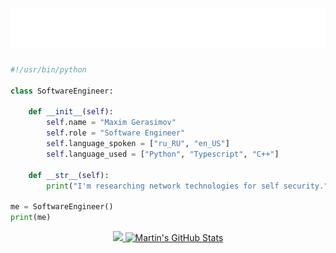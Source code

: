 <h1 align="center">
  <img src="https://raw.githubusercontent.com/infanasotku/infanasotku/master/name_logo.svg" alt="Maxim Gerasimov" />
</h1>

```python
#!/usr/bin/python

class SoftwareEngineer:

    def __init__(self):
        self.name = "Maxim Gerasimov"
        self.role = "Software Engineer"
        self.language_spoken = ["ru_RU", "en_US"]
        self.language_used = ["Python", "Typescript", "C++"]

    def __str__(self):
        print("I'm researching network technologies for self security.")

me = SoftwareEngineer()
print(me)

```

<div align=center>
    <a href="https://github.com/infanasotku/infanasotku">
      <img height=218 src="https://github-readme-stats.vercel.app/api/top-langs/?username=infanasotku&hide=c%23,powershell,Mathematica,Ruby,Objective-C,Objective-C%2b%2b,Cuda&title_color=ffffff&text_color=c9cacc&icon_color=2bbc8a&bg_color=1d1f21&langs_count=8&layout=compact&size_weight=0.5&count_weight=0.5&line_height=27" />
    </a>
    <a href="https://github.com/infanasotku/infanasotku">
      <img height=218 src="https://github-readme-stats.vercel.app/api?username=infanasotku&show_icons=true&line_height=27&count_private=true&title_color=ffffff&text_color=c9cacc&icon_color=2bbc8a&bg_color=1d1f21" alt="Martin's GitHub Stats" />
    </a>
</div>

